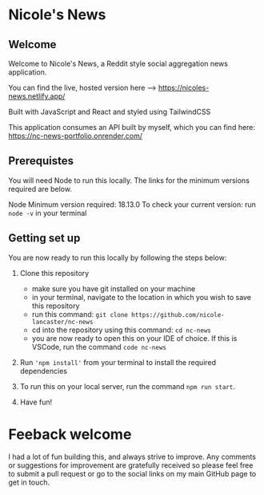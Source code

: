 # Nicole's News


## Welcome

Welcome to Nicole's News, a Reddit style social aggregation news application.

You can find the live, hosted version here --> https://nicoles-news.netlify.app/

Built with JavaScript and React and styled using TailwindCSS

This application consumes an API built by myself, which you can find here: https://nc-news-portfolio.onrender.com/


## Prerequistes
You will need Node to run this locally. The links for the minimum versions required are below.

Node
Minimum version required: 18.13.0
To check your current version: run `node -v` in your terminal


## Getting set up
You are now ready to run this locally by following the steps below:

1. Clone this repository
    - make sure you have git installed on your machine
    - in your terminal, navigate to the location in which you wish to save this repository
    - run this command: `git clone https://github.com/nicole-lancaster/nc-news`
    - cd into the repository using this command: `cd nc-news`
    - you are now ready to open this on your IDE of choice. If this is VSCode, run the command `code nc-news`
  
2. Run `'npm install'` from your terminal to install the required dependencies

3. To run this on your local server, run the command `npm run start`.

4. Have fun!
   

# Feeback welcome

I had a lot of fun building this, and always strive to improve. Any comments or suggestions for improvement are gratefully received so please feel free to submit a pull request or go to the social links on my main GitHub page to get in touch.
